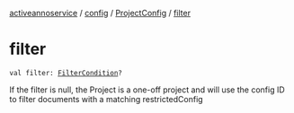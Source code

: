 [activeannoservice](../../index.md) / [config](../index.md) / [ProjectConfig](index.md) / [filter](./filter.md)

# filter

`val filter: `[`FilterCondition`](../-filter-condition/index.md)`?`

If the filter is null, the Project is a one-off project and will use the config ID to filter
documents with a matching restrictedConfig

